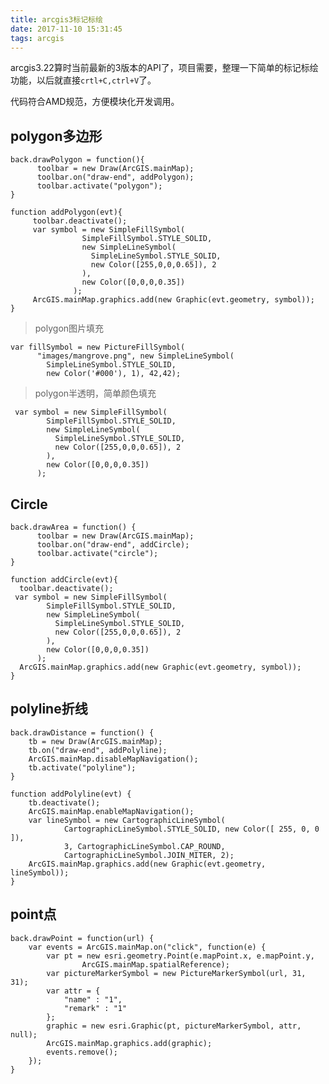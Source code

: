 ```yaml
---
title: arcgis3标记标绘
date: 2017-11-10 15:31:45
tags: arcgis
---
```

arcgis3.22算时当前最新的3版本的API了，项目需要，整理一下简单的标记标绘功能，以后就直接`crtl+C,ctrl+V`了。

代码符合AMD规范，方便模块化开发调用。
## polygon多边形

    back.drawPolygon = function(){
    	  toolbar = new Draw(ArcGIS.mainMap);
    	  toolbar.on("draw-end", addPolygon);
    	  toolbar.activate("polygon");
    }

    function addPolygon(evt){
    	 toolbar.deactivate();
    	 var symbol = new SimpleFillSymbol(  
    	            SimpleFillSymbol.STYLE_SOLID,  
    	            new SimpleLineSymbol(  
    	              SimpleLineSymbol.STYLE_SOLID,  
    	              new Color([255,0,0,0.65]), 2  
    	            ),  
    	            new Color([0,0,0,0.35])  
    	          ); 
    	 ArcGIS.mainMap.graphics.add(new Graphic(evt.geometry, symbol));
    }

>polygon图片填充

    var fillSymbol = new PictureFillSymbol(
          "images/mangrove.png", new SimpleLineSymbol(
            SimpleLineSymbol.STYLE_SOLID,
            new Color('#000'), 1), 42,42);
>polygon半透明，简单颜色填充

     var symbol = new SimpleFillSymbol(  
            SimpleFillSymbol.STYLE_SOLID,  
            new SimpleLineSymbol(  
              SimpleLineSymbol.STYLE_SOLID,  
              new Color([255,0,0,0.65]), 2  
            ),  
            new Color([0,0,0,0.35])  
          );
## Circle

    back.drawArea = function() {
    	  toolbar = new Draw(ArcGIS.mainMap);
    	  toolbar.on("draw-end", addCircle);
    	  toolbar.activate("circle");
    }

    function addCircle(evt){
      toolbar.deactivate();
     var symbol = new SimpleFillSymbol(  
            SimpleFillSymbol.STYLE_SOLID,  
            new SimpleLineSymbol(  
              SimpleLineSymbol.STYLE_SOLID,  
              new Color([255,0,0,0.65]), 2  
            ),  
            new Color([0,0,0,0.35])  
          );
      ArcGIS.mainMap.graphics.add(new Graphic(evt.geometry, symbol));
    }
## polyline折线

    back.drawDistance = function() {
    	tb = new Draw(ArcGIS.mainMap);
    	tb.on("draw-end", addPolyline);
    	ArcGIS.mainMap.disableMapNavigation();
    	tb.activate("polyline");
    }

    function addPolyline(evt) {
    	tb.deactivate();
    	ArcGIS.mainMap.enableMapNavigation();
    	var lineSymbol = new CartographicLineSymbol(
    			CartographicLineSymbol.STYLE_SOLID, new Color([ 255, 0, 0 ]),
    			3, CartographicLineSymbol.CAP_ROUND,
    			CartographicLineSymbol.JOIN_MITER, 2);
    	ArcGIS.mainMap.graphics.add(new Graphic(evt.geometry, lineSymbol));
    }
## point点

    back.drawPoint = function(url) {
    	var events = ArcGIS.mainMap.on("click", function(e) {
    		var pt = new esri.geometry.Point(e.mapPoint.x, e.mapPoint.y,
    				ArcGIS.mainMap.spatialReference);
    		var pictureMarkerSymbol = new PictureMarkerSymbol(url, 31, 31);
    		var attr = {
    			"name" : "1",
    			"remark" : "1"
    		};
    		graphic = new esri.Graphic(pt, pictureMarkerSymbol, attr, null);
    		ArcGIS.mainMap.graphics.add(graphic);
    		events.remove();
    	});
    }
    
